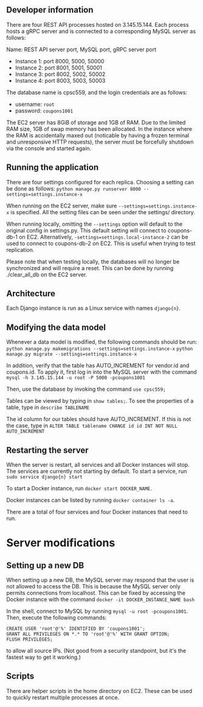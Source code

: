 ## Developer information

There are four REST API processes hosted on 3.145.15.144. Each process hosts a gRPC server and is connected to
a corresponding MySQL server as follows:

Name: REST API server port, MySQL port, gRPC server port
* Instance 1: port 8000, 5000, 50000
* Instance 2: port 8001, 5001, 50001
* Instance 3: port 8002, 5002, 50002
* Instance 4: port 8003, 5003, 50003

The database name is cpsc559, and the login credentials are as follows:
* username: `root`
* password: `coupons1001`

The EC2 server has 8GiB of storage and 1GB of RAM.
Due to the limited RAM size, 1GB of swap memory has been allocated. In the instance where the
RAM is accidentally maxed out (noticable by having a frozen terminal and unresponsive HTTP requests), the server
must be forcefully shutdown via the console and started again.

## Running the application
There are four settings configured for each replica. Choosing a setting can be done as follows:
`python manage.py runserver 8000 --settings=settings.instance-x`

When running on the EC2 server, make sure `--settings=settings.instance-x` is specified.
All the setting files can be seen under the settings/ directory.

When running locally, omitting the `--settings` option will default to the original config in settings.py. This
default setting will connect to coupons-db-1 on EC2. Alternatively, `-settings=settings.local-instance-2` can
be used to connect to coupons-db-2 on EC2. This is useful when trying to test replication.

Please note that when testing locally, the databases will no longer be synchronized and will require a reset.
This can be done by running ./clear_all_db on the EC2 server.


## Architecture
Each Django instance is run as a Linux service with names `django{n}`.

## Modifying the data model

Whenever a data model is modified, the following commands should be run:
`python manage.py makemigrations --settings=settings.instance-x`
`python manage.py migrate --settings=settings.instance-x`

In addition, verify that the table has AUTO_INCREMENT for vendor.id and coupons.id. To apply it, first log in into
the MySQL server with the command
`mysql -h 3.145.15.144 -u root -P 5000 -pcoupons1001`

Then, use the database by invoking the command
`use cpsc559;`

Tables can be viewed by typing in `show tables;`. To see the properties of a table, type in
`describe TABLENAME`

The id column for our tables should have AUTO_INCREMENT. If this is not the case, type in
`ALTER TABLE tablename CHANGE id id INT NOT NULL AUTO_INCREMENT`

## Restarting the server
When the server is restart, all services and all Docker instances will stop. The services are currently not starting
by default. To start a service, run
`sudo service django{n} start`

To start a Docker instance, run
`docker start DOCKER_NAME`.

Docker instances can be listed by running `docker container ls -a`.

There are a total of four services and four Docker instances that need to run.

# Server modifications

## Setting up a new DB
When setting up a new DB, the MySQL server may respond that the user is not allowed to access the DB. This is because
the MySQL server only permits connections from localhost. This
can be fixed by accessing the Docker instance with the command
`docker -it DOCKER_INSTANCE_NAME bash`

In the shell, connect to MySQL by running `mysql -u root -pcoupons1001`. Then, execute the following commands:
```
CREATE USER 'root'@'%' IDENTIFIED BY 'coupons1001';
GRANT ALL PRIVILEGES ON *.* TO 'root'@'%' WITH GRANT OPTION;
FLUSH PRIVILEGES;
```
to allow all source IPs. (Not good from a security standpoint, but it's the fastest way to get it working.)

## Scripts
There are helper scripts in the home directory on EC2. These can be used to quickly restart multiple processes at
once.

